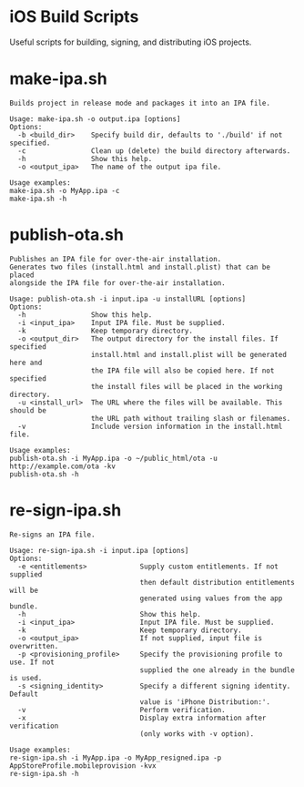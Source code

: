 iOS Build Scripts
=================

Useful scripts for building, signing, and distributing iOS projects.

make-ipa.sh
===========

	Builds project in release mode and packages it into an IPA file.

	Usage: make-ipa.sh -o output.ipa [options]
	Options:
	  -b <build_dir>    Specify build dir, defaults to './build' if not specified.
	  -c                Clean up (delete) the build directory afterwards.
	  -h                Show this help.
	  -o <output_ipa>   The name of the output ipa file.

	Usage examples:
	make-ipa.sh -o MyApp.ipa -c
	make-ipa.sh -h

publish-ota.sh
==============

	Publishes an IPA file for over-the-air installation.
	Generates two files (install.html and install.plist) that can be placed
	alongside the IPA file for over-the-air installation.

	Usage: publish-ota.sh -i input.ipa -u installURL [options]
	Options:
	  -h                Show this help.
	  -i <input_ipa>    Input IPA file. Must be supplied.
	  -k                Keep temporary directory.
	  -o <output_dir>   The output directory for the install files. If specified
	                    install.html and install.plist will be generated here and
	                    the IPA file will also be copied here. If not specified
	                    the install files will be placed in the working directory.
	  -u <install_url>  The URL where the files will be available. This should be
	                    the URL path without trailing slash or filenames.
	  -v                Include version information in the install.html file.

	Usage examples:
	publish-ota.sh -i MyApp.ipa -o ~/public_html/ota -u http://example.com/ota -kv
	publish-ota.sh -h

re-sign-ipa.sh
==============

	Re-signs an IPA file.

	Usage: re-sign-ipa.sh -i input.ipa [options]
	Options:
	  -e <entitlements>             Supply custom entitlements. If not supplied
	                                then default distribution entitlements will be
	                                generated using values from the app bundle.
	  -h                            Show this help.
	  -i <input_ipa>                Input IPA file. Must be supplied.
	  -k                            Keep temporary directory.
	  -o <output_ipa>               If not supplied, input file is overwritten.
	  -p <provisioning_profile>     Specify the provisioning profile to use. If not
	                                supplied the one already in the bundle is used.
	  -s <signing_identity>         Specify a different signing identity. Default
	                                value is 'iPhone Distribution:'.
	  -v                            Perform verification.
	  -x                            Display extra information after verification
	                                (only works with -v option).

	Usage examples:
	re-sign-ipa.sh -i MyApp.ipa -o MyApp_resigned.ipa -p AppStoreProfile.mobileprovision -kvx
	re-sign-ipa.sh -h
